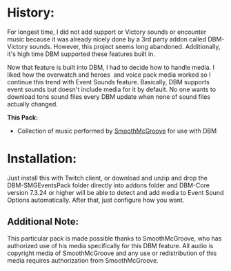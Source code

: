 # History:

For longest time, I did not add support or Victory sounds or encounter music because it was already nicely done by a 3rd party addon called DBM-Victory sounds. However, this project seems long abandoned. Additionally, it's high time DBM supported these features built in.


Now that feature is built into DBM, I had to decide how to handle media. I liked how the overwatch and heroes &nbsp;and voice pack media worked so I continue this trend with Event Sounds feature. Basically, DBM supports event sounds but doesn't include media for it by default. No one wants to download tons sound files every DBM update when none of sound files actually changed.

**This Pack:**
- Collection of music performed by [SmoothMcGroove](https://www.youtube.com/user/SmoothMcGroove) for use with DBM


# Installation:

Just install this with Twitch client, or download and unzip and drop the DBM-SMGEventsPack folder directly into addons folder and DBM-Core version 7.3.24 or higher will be able to detect and add media to Event Sound Options automatically. After that, just configure how you want.

## Additional Note:

This particular pack is made possible thanks to SmoothMcGroove, who has authorized use of his media specifically for this DBM feature. All audio is copyright media of SmoothMcGroove and any use or redistribution of this media requires authorization from SmoothMcGroove.
